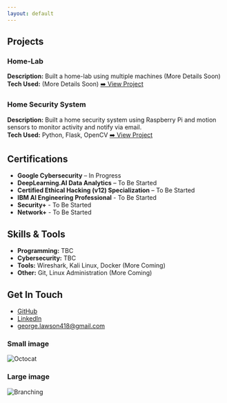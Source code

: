 ```yaml
---
layout: default
---
```


## Projects  

### Home-Lab 
**Description:** Built a home-lab using multiple machines (More Details Soon)  
**Tech Used:** (More Details Soon)
[➡️ View Project](https://github.com/NADOTheGreat/Home-Lab.git)

### Home Security System  
**Description:** Built a home security system using Raspberry Pi and motion sensors to monitor activity and notify via email.  
**Tech Used:** Python, Flask, OpenCV
[➡️ View Project](https://github.com/NADOTheGreat/Home-Security.git)


## Certifications  
- **Google Cybersecurity** – In Progress  
- **DeepLearning.AI Data Analytics** – To Be Started  
- **Certified Ethical Hacking (v12) Specialization** – To Be Started
- **IBM AI Engineering Professional** - To Be Started
- **Security+** -  To Be Started
- **Network+** - To Be Started

## Skills & Tools  
- **Programming:** TBC  
- **Cybersecurity:** TBC  
- **Tools:** Wireshark, Kali Linux, Docker (More Coming)  
- **Other:** Git, Linux Administration (More Coming)



## Get In Touch  
- [GitHub](https://github.com/NADOTheGreat)  
- [LinkedIn](https://www.linkedin.com/in/george-lawson-3809b1301/)  
- george.lawson418@gmail.com 










### Small image

![Octocat](https://github.githubassets.com/images/icons/emoji/octocat.png)

### Large image

![Branching](https://guides.github.com/activities/hello-world/branching.png)
